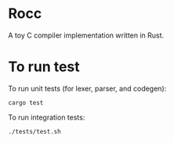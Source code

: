 # Rocc
A toy C compiler implementation written in Rust.

# To run test
To run unit tests (for lexer, parser, and codegen):
```
cargo test
```

To run integration tests:
```
./tests/test.sh
```
